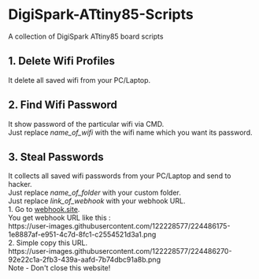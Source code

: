# DigiSpark-ATtiny85-Scripts
A collection of DigiSpark ATtiny85 board scripts
<br>

<h2>1. Delete Wifi Profiles</h2>
<p>It delete all saved wifi from your PC/Laptop.</p>

<h2>2. Find Wifi Password</h2>
<p>It show password of the particular wifi via CMD.<br>Just replace <i>name_of_wifi</i> with the wifi name which you want its password.</p>

<h2>3. Steal Passwords</h2>
<p>It collects all saved wifi passwords from your PC/Laptop and send to hacker.<br>Just replace <i>name_of_folder</i> with your custom folder.<br>Just replace <i>link_of_webhook</i> with your webhook URL.<br>1. Go to <a href="https://webhook.site/">webhook.site</a>.<br>You get webhook URL like this : <br>https://user-images.githubusercontent.com/122228577/224486175-1e8887af-e951-4c7d-8fc1-c2554521d3a1.png<br>2. Simple copy this URL.<br>https://user-images.githubusercontent.com/122228577/224486270-92e22c1a-2fb3-439a-aafd-7b74dbc91a8b.png<br>Note - Don't close this website!</p>
